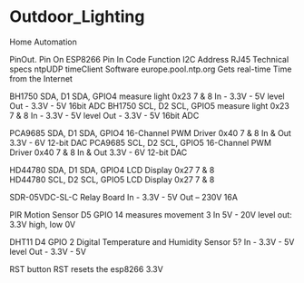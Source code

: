 # Outdoor_Lighting
 Home Automation

PinOut.	Pin On ESP8266	Pin In Code	Function	I2C Address	RJ45	Technical specs
ntpUDP timeClient		Software  europe.pool.ntp.org	Gets real-time Time 
from the Internet			
						
BH1750 	SDA, D1 	SDA, GPIO4 	measure light	0x23	7 & 8	In - 3.3V - 5V
level Out - 3.3V - 5V
16bit ADC
BH1750 	SCL, D2	 SCL, GPIO5	measure light	0x23	7 & 8	In - 3.3V - 5V
level Out - 3.3V - 5V
16bit ADC
						
PCA9685	SDA, D1 	SDA, GPIO4	16-Channel PWM Driver	0x40	7 & 8	In & Out 3.3V - 6V
12-bit DAC
PCA9685	SCL, D2	 SCL, GPIO5	16-Channel PWM Driver	0x40	7 & 8	In & Out 3.3V - 6V
12-bit DAC
						
HD44780	SDA, D1	SDA, GPIO4	LCD Display	0x27	7 & 8	
HD44780	SCL, D2	SCL, GPIO5	LCD Display	0x27	7 & 8	
						
SDR-05VDC-SL-C			Relay Board			In - 3.3V - 5V
Out – 230V 16A
						
PIR Motion Sensor	D5	GPIO 14	measures movement		3	In 5V - 20V
level out: 3.3V high, low 0V
						
DHT11	D4 	GPIO 2	Digital Temperature and Humidity Sensor		5?	In - 3.3V - 5V
level Out - 3.3V - 5V 
						
RST button	RST		resets the esp8266			3.3V
